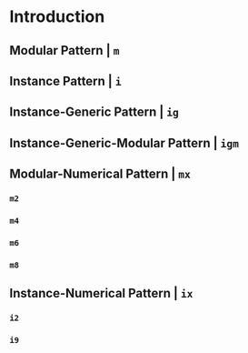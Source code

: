 # Introduction
## Modular Pattern | `m`
## Instance Pattern | `i`
## Instance-Generic Pattern | `ig`
## Instance-Generic-Modular Pattern | `igm`
## Modular-Numerical Pattern | `mx`
### `m2`
### `m4`
### `m6`
### `m8`
## Instance-Numerical Pattern | `ix`
### `i2`
### `i9`
